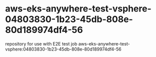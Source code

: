 # aws-eks-anywhere-test-vsphere-04803830-1b23-45db-808e-80d189974df4-56
repository for use with E2E test job aws-eks-anywhere-test-vsphere:04803830-1b23-45db-808e-80d189974df4-56
